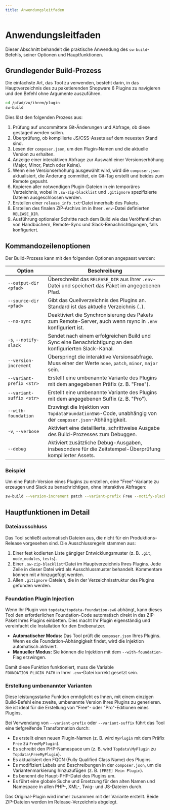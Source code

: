 ```yaml
--- 
title: Anwendungsleitfaden
---
```

# Anwendungsleitfaden

Dieser Abschnitt behandelt die praktische Anwendung des `sw-build`-Befehls, seiner Optionen und Hauptfunktionen.

## Grundlegender Build-Prozess

Die einfachste Art, das Tool zu verwenden, besteht darin, in das Hauptverzeichnis des zu paketierenden Shopware 6 Plugins zu navigieren und den Befehl ohne Argumente auszuführen.

```bash
cd /pfad/zu/ihrem/plugin
sw-build
```

Dies löst den folgenden Prozess aus:
1.  Prüfung auf uncommittete Git-Änderungen und Abfrage, ob diese gestaged werden sollen.
2.  Überprüfung, ob kompilierte JS/CSS-Assets auf dem neuesten Stand sind.
3.  Lesen der `composer.json`, um den Plugin-Namen und die aktuelle Version zu erhalten.
4.  Anzeige einer interaktiven Abfrage zur Auswahl einer Versionserhöhung (Major, Minor, Patch oder Keine).
5.  Wenn eine Versionserhöhung ausgewählt wird, wird die `composer.json` aktualisiert, die Änderung committet, ein Git-Tag erstellt und beides zum Remote gepusht.
6.  Kopieren aller notwendigen Plugin-Dateien in ein temporäres Verzeichnis, wobei in `.sw-zip-blacklist` und `.gitignore` spezifizierte Dateien ausgeschlossen werden.
7.  Erstellen einer `release_info.txt`-Datei innerhalb des Pakets.
8.  Erstellen des finalen ZIP-Archivs im in Ihrer `.env`-Datei definierten `RELEASE_DIR`.
9.  Ausführung optionaler Schritte nach dem Build wie das Veröffentlichen von Handbüchern, Remote-Sync und Slack-Benachrichtigungen, falls konfiguriert.

## Kommandozeilenoptionen

Der Build-Prozess kann mit den folgenden Optionen angepasst werden:

| Option                 | Beschreibung                                                                                                |
|------------------------|-------------------------------------------------------------------------------------------------------------|
| `--output-dir <pfad>`  | Überschreibt das `RELEASE_DIR` aus Ihrer `.env`-Datei und speichert das Paket im angegebenen Pfad.            |
| `--source-dir <pfad>`  | Gibt das Quellverzeichnis des Plugins an. Standard ist das aktuelle Verzeichnis (`.`).                        |
| `--no-sync`            | Deaktiviert die Synchronisierung des Pakets zum Remote-Server, auch wenn rsync in `.env` konfiguriert ist.    |
| `-s`, `--notify-slack` | Sendet nach einem erfolgreichen Build und Sync eine Benachrichtigung an den konfigurierten Slack-Kanal.       |
| `--version-increment`  | Überspringt die interaktive Versionsabfrage. Muss einer der Werte `none`, `patch`, `minor`, `major` sein.      |
| `--variant-prefix <str>`| Erstellt eine umbenannte Variante des Plugins mit dem angegebenen Präfix (z. B. "Free").                      |
| `--variant-suffix <str>`| Erstellt eine umbenannte Variante des Plugins mit dem angegebenen Suffix (z. B. "Pro").                       |
| `--with-foundation`    | Erzwingt die Injektion von `TopdataFoundationSW6`-Code, unabhängig von der `composer.json`-Abhängigkeit.     |
| `-v`, `--verbose`      | Aktiviert eine detaillierte, schrittweise Ausgabe des Build-Prozesses zum Debuggen.                           |
| `--debug`              | Aktiviert zusätzliche Debug-Ausgaben, insbesondere für die Zeitstempel-Überprüfung kompilierter Assets.      |

### Beispiel

Um eine Patch-Version eines Plugins zu erstellen, eine "Free"-Variante zu erzeugen und Slack zu benachrichtigen, ohne interaktive Abfragen:

```bash
sw-build --version-increment patch --variant-prefix Free --notify-slack
```

## Hauptfunktionen im Detail

### Dateiausschluss

Das Tool schließt automatisch Dateien aus, die nicht für ein Produktions-Release vorgesehen sind. Die Ausschlussregeln stammen aus:
1.  Einer fest kodierten Liste gängiger Entwicklungsmuster (z. B. `.git`, `node_modules`, `tests`).
2.  Einer `.sw-zip-blacklist`-Datei im Hauptverzeichnis Ihres Plugins. Jede Zeile in dieser Datei wird als Ausschlussmuster behandelt. Kommentare können mit `#` hinzugefügt werden.
3.  Allen `.gitignore`-Dateien, die in der Verzeichnisstruktur des Plugins gefunden werden.

### Foundation Plugin Injection

Wenn Ihr Plugin von `topdata/topdata-foundation-sw6` abhängt, kann dieses Tool den erforderlichen Foundation-Code automatisch direkt in das ZIP-Paket Ihres Plugins einbetten. Dies macht Ihr Plugin eigenständig und vereinfacht die Installation für den Endbenutzer.

- **Automatischer Modus:** Das Tool prüft die `composer.json` Ihres Plugins. Wenn es die Foundation-Abhängigkeit findet, wird die Injektion automatisch aktiviert.
- **Manueller Modus:** Sie können die Injektion mit dem `--with-foundation`-Flag erzwingen.

Damit diese Funktion funktioniert, muss die Variable `FOUNDATION_PLUGIN_PATH` in Ihrer `.env`-Datei korrekt gesetzt sein.

### Erstellung umbenannter Varianten

Diese leistungsstarke Funktion ermöglicht es Ihnen, mit einem einzigen Build-Befehl eine zweite, umbenannte Version Ihres Plugins zu generieren. Sie ist ideal für die Erstellung von "Free"- oder "Pro"-Editionen eines Plugins.

Bei Verwendung von `--variant-prefix` oder `--variant-suffix` führt das Tool eine tiefgreifende Transformation durch:
- Es erstellt einen neuen Plugin-Namen (z. B. wird `MyPlugin` mit dem Präfix `Free` zu `FreeMyPlugin`).
- Es schreibt den PHP-Namespace um (z. B. wird `Topdata\MyPlugin` zu `Topdata\FreeMyPlugin`).
- Es aktualisiert den FQCN (Fully Qualified Class Name) des Plugins.
- Es modifiziert Labels und Beschreibungen in der `composer.json`, um die Variantenmarkierung hinzuzufügen (z. B. `[FREE] Mein Plugin`).
- Es benennt die Haupt-PHP-Datei des Plugins um.
- Es führt eine globale Suche und Ersetzung für den alten Namen und Namespace in allen PHP-, XML-, Twig- und JS-Dateien durch.

Das Original-Plugin wird immer zusammen mit der Variante erstellt. Beide ZIP-Dateien werden im Release-Verzeichnis abgelegt.
